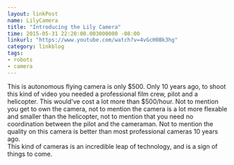 ```yaml
---
layout: linkPost
name: LilyCamera
title: "Introducing the Lily Camera"
time: 2015-05-31 22:20:00.003000000 -08:00
linkurl: "https://www.youtube.com/watch?v=4vGcH0Bk3hg"
category: linkblog
tags:
- robots
- camera
---
```


This is autonomous flying camera is only $500. Only 10 years ago, to shoot this kind of video you needed a professional film crew, pilot and a helicopter. This would've cost a lot more than $500/hour. Not to mention you get to own the camera, not to mention the camera is a lot more flexable and smaller than the helicopter, not to mention that you need no coordination between the pilot and the cameraman. Not to mention the quality on this camera is better than most professional cameras 10 years ago.  
This kind of cameras is an incredible leap of technology, and is a sign of things to come.  
